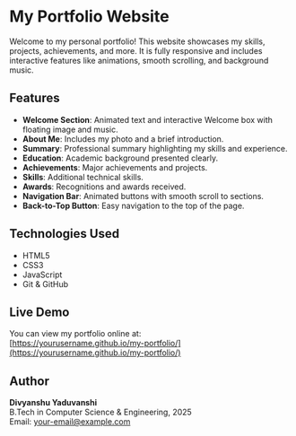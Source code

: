 # My Portfolio Website

Welcome to my personal portfolio! This website showcases my skills, projects, achievements, and more. It is fully responsive and includes interactive features like animations, smooth scrolling, and background music.

## Features
- **Welcome Section**: Animated text and interactive Welcome box with floating image and music.
- **About Me**: Includes my photo and a brief introduction.
- **Summary**: Professional summary highlighting my skills and experience.
- **Education**: Academic background presented clearly.
- **Achievements**: Major achievements and projects.
- **Skills**: Additional technical skills.
- **Awards**: Recognitions and awards received.
- **Navigation Bar**: Animated buttons with smooth scroll to sections.
- **Back-to-Top Button**: Easy navigation to the top of the page.

## Technologies Used
- HTML5
- CSS3
- JavaScript
- Git & GitHub

## Live Demo
You can view my portfolio online at:  
[https://yourusername.github.io/my-portfolio/](https://yourusername.github.io/my-portfolio/)

## Author
**Divyanshu Yaduvanshi**  
B.Tech in Computer Science & Engineering, 2025  
Email: your-email@example.com


